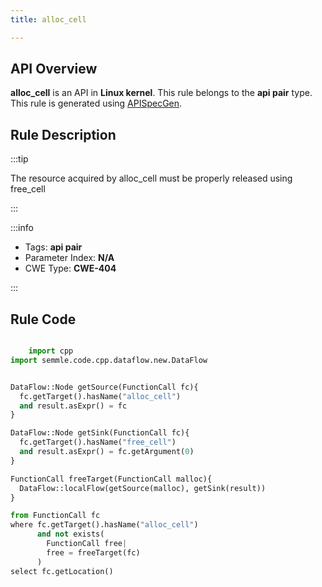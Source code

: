 ```yaml
---
title: alloc_cell

---
```



## API Overview
**alloc_cell** is an API in **Linux kernel**. This rule belongs to the **api pair** type. This rule is generated using [APISpecGen](../../tools/APISpecGen).
## Rule Description

:::tip

The resource acquired by alloc_cell must be properly released using free_cell

:::

:::info

- Tags: **api pair**
- Parameter Index: **N/A**
- CWE Type: **CWE-404**

:::

## Rule Code
```python

    import cpp
import semmle.code.cpp.dataflow.new.DataFlow


DataFlow::Node getSource(FunctionCall fc){
  fc.getTarget().hasName("alloc_cell")
  and result.asExpr() = fc
}

DataFlow::Node getSink(FunctionCall fc){
  fc.getTarget().hasName("free_cell")
  and result.asExpr() = fc.getArgument(0)
}

FunctionCall freeTarget(FunctionCall malloc){
  DataFlow::localFlow(getSource(malloc), getSink(result))
}

from FunctionCall fc
where fc.getTarget().hasName("alloc_cell")
      and not exists(
        FunctionCall free| 
        free = freeTarget(fc)
      )
select fc.getLocation()

    
```